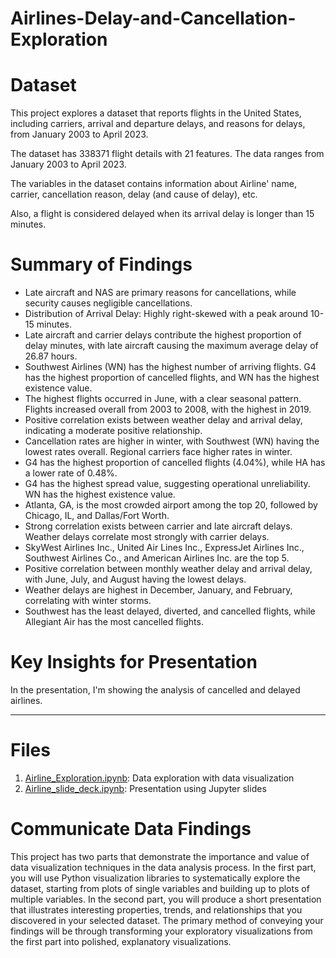 # Airlines-Delay-and-Cancellation-Exploration
# Dataset
This project explores a dataset that reports flights in the United States, including carriers, arrival and departure delays, and reasons for delays, from January 2003 to April 2023.

The dataset has 338371 flight details with 21 features. The data ranges from January 2003 to April 2023.

The variables in the dataset contains information about Airline' name, carrier, cancellation reason, delay (and cause of delay), etc.

Also, a flight is considered delayed when its arrival delay is longer than 15 minutes.

# Summary of Findings
- Late aircraft and NAS are primary reasons for cancellations, while security causes negligible cancellations.
- Distribution of Arrival Delay: Highly right-skewed with a peak around 10-15 minutes.
- Late aircraft and carrier delays contribute the highest proportion of delay minutes, with late aircraft causing the maximum average delay of 26.87 hours.
- Southwest Airlines (WN) has the highest number of arriving flights. G4 has the highest proportion of cancelled flights, and WN has the highest existence value.
- The highest flights occurred in June, with a clear seasonal pattern. Flights increased overall from 2003 to 2008, with the highest in 2019.
- Positive correlation exists between weather delay and arrival delay, indicating a moderate positive relationship.
- Cancellation rates are higher in winter, with Southwest (WN) having the lowest rates overall. Regional carriers face higher rates in winter.
- G4 has the highest proportion of cancelled flights (4.04%), while HA has a lower rate of 0.48%.
- G4 has the highest spread value, suggesting operational unreliability. WN has the highest existence value.
- Atlanta, GA, is the most crowded airport among the top 20, followed by Chicago, IL, and Dallas/Fort Worth.
- Strong correlation exists between carrier and late aircraft delays. Weather delays correlate most strongly with carrier delays.
- SkyWest Airlines Inc., United Air Lines Inc., ExpressJet Airlines Inc., Southwest Airlines Co., and American Airlines Inc. are the top 5.
- Positive correlation between monthly weather delay and arrival delay, with June, July, and August having the lowest delays.
- Weather delays are highest in December, January, and February, correlating with winter storms.
- Southwest has the least delayed, diverted, and cancelled flights, while Allegiant Air has the most cancelled flights.

# Key Insights for Presentation

In the presentation, I'm showing the analysis of cancelled and delayed airlines.

---------------------------------------------------------------------------------------------------------------------------------------------------------------------------------------
# Files
1. [Airline_Exploration.ipynb]: Data exploration with data visualization
2. [Airline_slide_deck.ipynb]: Presentation using Jupyter slides

# Communicate Data Findings
This project has two parts that demonstrate the importance and value of data visualization techniques in the data analysis process. In the first part, you will use Python visualization libraries to systematically explore the dataset, starting from plots of single variables and building up to plots of multiple variables. In the second part, you will produce a short presentation that illustrates interesting properties, trends, and relationships that you discovered in your selected dataset. The primary method of conveying your findings will be through transforming your exploratory visualizations from the first part into polished, explanatory visualizations.

[Airline_Exploration.ipynb]:<Airline_Exploration.ipynb>
[Airline_slide_deck.ipynb]:<Airline_slide_deck.ipynb>
